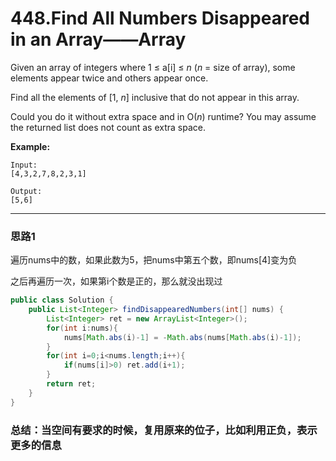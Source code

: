 # 448.Find All Numbers Disappeared in an Array——Array

Given an array of integers where 1 ≤ a[i] ≤ *n* (*n* = size of array), some elements appear twice and others appear once.

Find all the elements of [1, *n*] inclusive that do not appear in this array.

Could you do it without extra space and in O(*n*) runtime? You may assume the returned list does not count as extra space.

**Example:**

```
Input:
[4,3,2,7,8,2,3,1]

Output:
[5,6]
```

---

### 思路1

遍历nums中的数，如果此数为5，把nums中第五个数，即nums[4]变为负

之后再遍历一次，如果第i个数是正的，那么就没出现过

```java
public class Solution {
    public List<Integer> findDisappearedNumbers(int[] nums) {
        List<Integer> ret = new ArrayList<Integer>();
        for(int i:nums){
            nums[Math.abs(i)-1] = -Math.abs(nums[Math.abs(i)-1]);
        }
        for(int i=0;i<nums.length;i++){
            if(nums[i]>0) ret.add(i+1);
        }
        return ret;
    }
}
```

### 总结：当空间有要求的时候，复用原来的位子，比如利用正负，表示更多的信息
